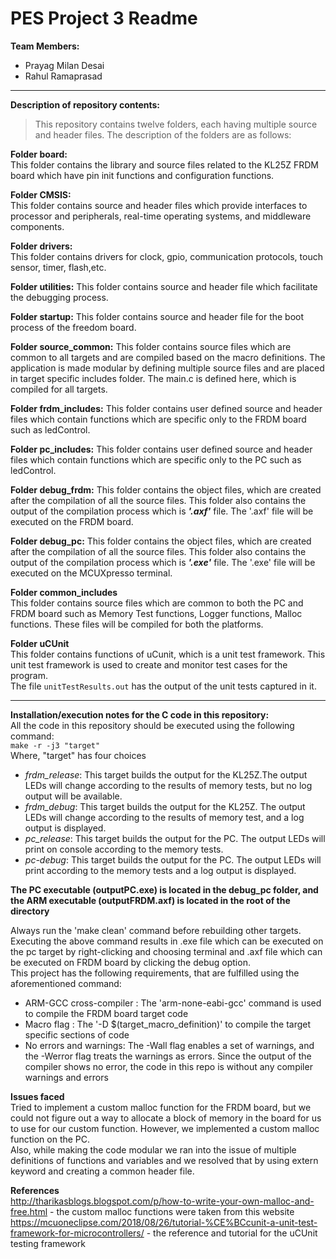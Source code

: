 # PES Project 3 Readme


**Team Members:** 
- Prayag Milan Desai
- Rahul Ramaprasad 


---

**Description of repository contents:**  
>This repository contains twelve folders, each having multiple source and header files. The description of the folders are as follows:  

**Folder board:**  
This folder contains the library and source files related to the KL25Z FRDM board which have pin init functions and configuration functions. 

**Folder CMSIS:**  
This folder contains source and header files which provide interfaces to processor and peripherals, real-time operating systems, and middleware components.

**Folder drivers:**  
This folder contains drivers for clock, gpio, communication protocols, touch sensor, timer, flash,etc.

**Folder utilities:** 
This folder contains source and header file which facilitate the debugging process.

**Folder startup:**
This folder contains source and header file for the boot process of the freedom board.

**Folder source_common:** 
This folder contains source files which are common to all targets and are compiled based on the macro definitions. The application is made
modular by defining multiple source files and are placed in target specific includes folder. The main.c is defined here, which is compiled 
for all targets.

**Folder frdm_includes:** 
This folder contains user defined source and header files which contain functions which are specific only to the FRDM board such as ledControl.

**Folder pc_includes:** 
This folder contains user defined source and header files which contain functions which are specific only to the PC such as ledControl.


**Folder debug_frdm:**
This folder contains the object files, which are created after the compilation of all the source files. This folder also contains the output of the compilation process which is ***'.axf'*** file. The '.axf' file will be executed on the FRDM board.

**Folder debug_pc:**
This folder contains the object files, which are created after the compilation of all the source files. This folder also contains the output of the compilation process which is ***'.exe'*** file. The '.exe' file will be executed on the MCUXpresso terminal.

**Folder common_includes**  
This folder contains source files which are common to both the PC and FRDM board such as Memory Test functions, Logger functions, Malloc functions. These files will be compiled for both the platforms.  

**Folder uCUnit**  
This folder contains functions of uCunit, which is a unit test framework. This unit test framework is used to create and monitor test cases for the program.   
The file `unitTestResults.out` has the output of the unit tests captured in it.

---

**Installation/execution notes for the C code in this repository:**  
All the code in this repository should be executed using the following command:  
`make -r -j3 "target"`  
Where, "target" has four choices
- *frdm_release*: This target builds the output for the KL25Z.The output LEDs will change according to the results of memory tests, but no log output
will be available.  
- *frdm_debug*: This target builds the output for the KL25Z. The output LEDs will change according to the results of memory test, and a log output is displayed.
- *pc_release*: This target builds the output for the PC. The output LEDs will print on console according to the memory tests. 
- *pc-debug*:  This target builds the output for the PC. The output LEDs will print according to the memory tests and a log output is displayed.  

**The PC executable (outputPC.exe) is located in the debug_pc folder, and the ARM executable (outputFRDM.axf) is located in the root of the directory**     

Always run the 'make clean' command before rebuilding other targets.  
Executing the above command results in .exe file which can be executed on the pc target by right-clicking and choosing terminal and .axf file which can be executed on FRDM board by clicking the debug option.  
This project has the following requirements, that are fulfilled using the aforementioned command:  
- ARM-GCC cross-compiler : The 'arm-none-eabi-gcc' command is used to compile the FRDM board target code
- Macro flag : The '-D $(target_macro_definition)' to compile the target specific sections of code 
- No errors and warnings: The -Wall flag enables a set of warnings, and the -Werror flag treats the warnings as errors. Since the output of the compiler shows no error, the code in this repo is without any compiler warnings and errors  


**Issues faced**  
Tried to implement a custom malloc function for the FRDM board, but we could not figure out a way to allocate a block of memory in the board for us to use for our custom function. However, we implemented a custom malloc function on the PC.   
Also, while making the code modular we ran into the issue of multiple definitions of functions and variables and we resolved that by using extern keyword and creating a common header file.  

**References**  
http://tharikasblogs.blogspot.com/p/how-to-write-your-own-malloc-and-free.html - the custom malloc functions were taken from this website     
https://mcuoneclipse.com/2018/08/26/tutorial-%CE%BCcunit-a-unit-test-framework-for-microcontrollers/ - the reference and tutorial for the uCUnit testing framework


